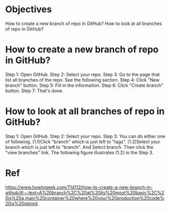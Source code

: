 # Objectives
How to create a new branch of repo in GitHub?
How to look at all branches of repo in GitHub?
# How to create a new branch of repo in GitHub?
Step 1:
Open GitHub.
Step 2:
Select your repo.
Step 3:
Go to the page that list all branches of the repo.
See the following section.
Step 4:
Click "New branch" button.
Step 5:
Fill in the information.
Step 6:
Click "Create branch" button.
Step 7:
That's done.
# How to look at all branches of repo in GitHub?
Step 1:
Open GitHub.
Step 2:
Select your repo.
Step 3:
You can do either one of following.
(1.1)Click "branch" which is just left to "tags".
(1.2)Select your branch which is just left to "branch".
And Select branch. Then click the "view branches" link.
The following figure illustrates (1.2) in the Step 3.
<img scr="https://github.com/40843245/Github_tutorial/blob/main/Basic%20Operation/BranchRepo.png">
# Ref
https://www.howtogeek.com/714112/how-to-create-a-new-branch-in-github/#:~:text=A%20branch%2C%20at%20its%20most%20basic%2C%20is%20a,main%20container%20where%20your%20production%20code%20is%20stored.
